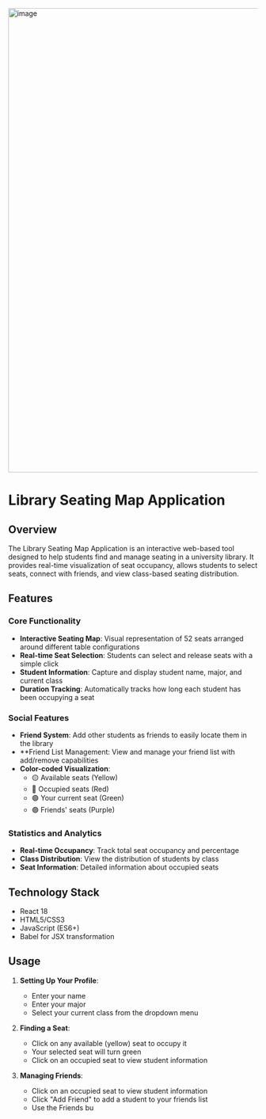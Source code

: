 <img width="938" alt="image" src="https://github.com/user-attachments/assets/c68c7d08-1d82-4b42-adaf-2e8564bb3391">


# Library Seating Map Application

## Overview
The Library Seating Map Application is an interactive web-based tool designed to help students find and manage seating in a university library. It provides real-time visualization of seat occupancy, allows students to select seats, connect with friends, and view class-based seating distribution.

## Features

### Core Functionality
- **Interactive Seating Map**: Visual representation of 52 seats arranged around different table configurations
- **Real-time Seat Selection**: Students can select and release seats with a simple click
- **Student Information**: Capture and display student name, major, and current class
- **Duration Tracking**: Automatically tracks how long each student has been occupying a seat

### Social Features
- **Friend System**: Add other students as friends to easily locate them in the library
- **Friend List Management: View and manage your friend list with add/remove capabilities
- **Color-coded Visualization**:
  - 🟡 Available seats (Yellow)
  - 🔴 Occupied seats (Red)
  - 🟢 Your current seat (Green)
  - 🟣 Friends' seats (Purple)

### Statistics and Analytics
- **Real-time Occupancy**: Track total seat occupancy and percentage
- **Class Distribution**: View the distribution of students by class
- **Seat Information**: Detailed information about occupied seats

## Technology Stack
- React 18
- HTML5/CSS3
- JavaScript (ES6+)
- Babel for JSX transformation

## Usage

1. **Setting Up Your Profile**:
   - Enter your name
   - Enter your major
   - Select your current class from the dropdown menu

2. **Finding a Seat**:
   - Click on any available (yellow) seat to occupy it
   - Your selected seat will turn green
   - Click on an occupied seat to view student information

3. **Managing Friends**:
   - Click on an occupied seat to view student information
   - Click "Add Friend" to add a student to your friends list
   - Use the Friends bu
